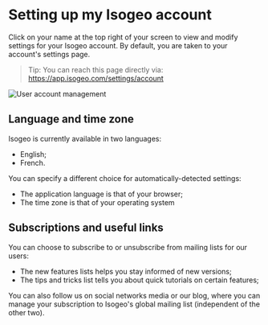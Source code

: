 # Setting up my Isogeo account

Click on your name at the top right of your screen to view and modify settings for your Isogeo account. By default, you are taken to your account's settings page.

> Tip: You can reach this page directly via: https://app.isogeo.com/settings/account

![User account management](/en/images/params_MonCompte.png "Setting up your Isogeo user account")


## Language and time zone

Isogeo is currently available in two languages:
* English;
* French.

You can specify a different choice for automatically-detected settings:

* The application language is that of your browser;
* The time zone is that of your operating system

## Subscriptions and useful links

You can choose to subscribe to or unsubscribe from mailing lists for our users:

* The new features lists helps you stay informed of new versions;
* The tips and tricks list tells you about quick tutorials on certain features;

You can also follow us on social networks media or our blog, where you can manage your subscription to Isogeo's global mailing list (independent of the other two).

